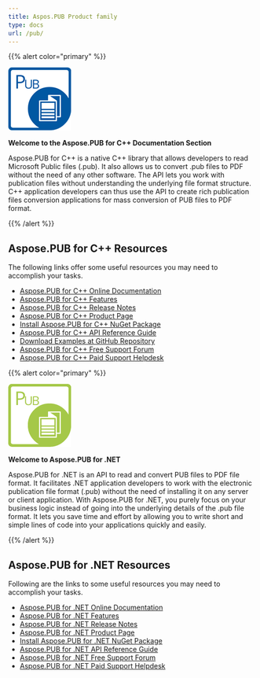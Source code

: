 ```yaml
---
title: Aspos.PUB Product family
type: docs
url: /pub/
---
```


{{% alert color="primary" %}} 

**![todo:image_alt_text](aspose-pub-for-cpp_1)**

**Welcome to the Aspose.PUB for C++ Documentation Section**

Aspose.PUB for C++ is a native C++ library that allows developers to read Microsoft Public files (.pub). It also allows us to convert .pub files to PDF without the need of any other software. The API lets you work with publication files without understanding the underlying file format structure. C++ application developers can thus use the API to create rich publication files conversion applications for mass conversion of PUB files to PDF format.

{{% /alert %}} 
## **Aspose.PUB for C++ Resources**
The following links offer some useful resources you may need to accomplish your tasks.

- [Aspose.PUB for C++ Online Documentation](https://docs.aspose.com/display/pubcpp/Home)
- [Aspose.PUB for C++ Features](https://docs.aspose.com/display/pubcpp/Product+Overview)
- [Aspose.PUB for C++ Release Notes](https://docs.aspose.com/display/pubcpp/Release+Notes)
- [Aspose.PUB for C++ Product Page](https://products.aspose.com/pub/cpp)
- [Install Aspose.PUB for C++ NuGet Package](https://www.nuget.org/packages/Aspose.PUB.CPP/)
- [Aspose.PUB for C++ API Reference Guide](https://apireference.aspose.com/cpp/pub)
- [Download Examples at GitHub Repository](https://github.com/aspose-pub/Aspose.PUB-for-C)
- [Aspose.PUB for C++ Free Support Forum](https://forum.aspose.com/c/pub)
- [Aspose.PUB for C++ Paid Support Helpdesk](https://helpdesk.aspose.com/)

{{% alert color="primary" %}} 

![todo:image_alt_text](aspose-pub-for-net_1)

**Welcome to Aspose.PUB for .NET**

Aspose.PUB for .NET is an API to read and convert PUB files to PDF file format. It facilitates .NET application developers to work with the electronic publication file format (.pub) without the need of installing it on any server or client application. With Aspose.PUB for .NET, you purely focus on your business logic instead of going into the underlying details of the .pub file format. It lets you save time and effort by allowing you to write short and simple lines of code into your applications quickly and easily.

{{% /alert %}} 
## **Aspose.PUB for .NET Resources**
Following are the links to some useful resources you may need to accomplish your tasks.

- [Aspose.PUB for .NET Online Documentation](https://docs.aspose.com/display/pubnet/Home)
- [Aspose.PUB for .NET Features](https://docs.aspose.com/display/pubnet/Features)
- [Aspose.PUB for .NET Release Notes](https://docs.aspose.com/display/pubnet/Release+Notes)
- [Aspose.PUB for .NET Product Page](https://products.aspose.com/pub/net)
- [Install Aspose.PUB for .NET NuGet Package](https://www.nuget.org/packages/Aspose.PUB/)
- [Aspose.PUB for .NET API Reference Guide](https://apireference.aspose.com/net/pub)
- [Aspose.PUB for .NET Free Support Forum](https://forum.aspose.com/c/pub)
- [Aspose.PUB for .NET Paid Support Helpdesk](https://helpdesk.aspose.com/)